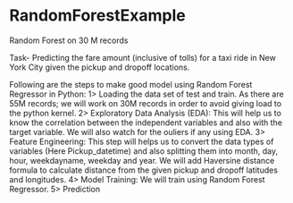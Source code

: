 # RandomForestExample
Random Forest on 30 M records

Task- Predicting the fare amount (inclusive of tolls) for a taxi ride in New York City given the pickup and dropoff locations. 

Following are the steps to make good model using Random Forest Regressor in Python:
1> Loading the data set of test and train. As there are 55M records; we will work on 30M records in order to avoid giving load to the python kernel.
2> Exploratory Data Analysis (EDA): This will help us to know the correlation between the independent variables and also with the target variable. We will also watch for the ouliers if any using EDA.
3> Feature Engineering: This step will helps us to convert the data types of variables (Here Pickup_datetime) and also splitting them into month, day, hour, weekdayname, weekday and year. We will add Haversine distance formula to calculate distance from the given pickup and dropoff latitudes and longitudes.
4> Model Training: We will train using Random Forest Regressor. 
5> Prediction
